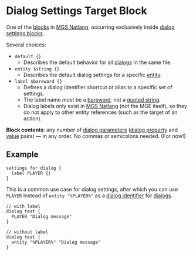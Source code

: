 # Dialog Settings Target Block

One of the [blocks](../mgs/block) in [MGS Natlang](../mgs/mgs_natlang), occurring exclusively inside [dialog settings blocks](../mgs/dialog_settings_block).

Several choices:

- `default {}`
	- Describes the default behavior for all [dialogs](../mgs/dialogs_mgs) in the same file.
- `entity $string {}`
	- Describes the default dialog settings for a specific [entity](../entities).
- `label $bareword {}`
	- Defines a dialog identifier shortcut or alias to a specific set of settings.
	- The label name *must* be a [bareword](../mgs/variables/bareword), not a [quoted string](../mgs/variables/quoted_string).
	- Dialog labels only exist in [MGS Natlang](../mgs/mgs_natlang) (not the MGE itself), so they do not apply to other entity references (such as the target of an action).

**Block contents**: any number of [dialog parameters](../mgs/dialog_parameters_mgs) ([dialog property](../dialogs/dialog_properties) and [value](../mgs/variables_mgs) pairs) — in any order. No commas or semicolons needed. (For now!)

## Example

```mgs{2}
settings for dialog {
  label PLAYER {}
}
```

This is a common use case for dialog settings, after which you can use `PLAYER` instead of `entity "%PLAYER%"` as a [dialog identifier](../mgs/dialog_identifier) for [dialogs](../mgs/dialogs_mgs).

```mgs
// with label
dialog test {
  PLAYER "Dialog message"
}

// without label
dialog test {
  entity "%PLAYER%" "Dialog message"
}
```
